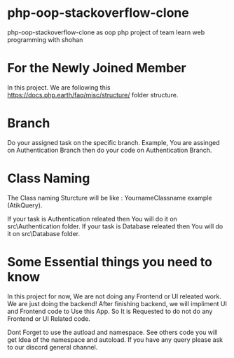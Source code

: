# php-oop-stackoverflow-clone
php-oop-stackoverflow-clone as oop php project of team learn web programming with shohan

# For the Newly Joined Member
In this project. We are following this https://docs.php.earth/faq/misc/structure/ folder structure.

# Branch

Do your assigned task on the specific branch. Example, You are assinged on Authentication Branch then do your code on Authentication Branch.

 # Class Naming

The Class naming Sturcture will be like : YournameClassname example (AtikQuery).

If your task is Authentication releated then You will do it on src\Authentication folder.
If your task is Database releated then You will do it on src\Database folder.

# Some Essential things you need to know

In this project for now, We are not doing any Frontend or UI releated work. We are just doing the backend! After finishing backend, we will impliment UI and Frontend code to Use this App. So It is Requested to do not do any Frontend or UI Related code.

Dont Forget to use the autload and namespace. See others code you will get Idea of the namespace and autoload. If you have any query please ask to our discord general channel.
